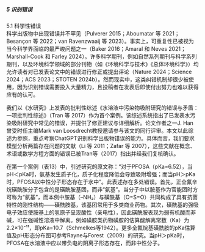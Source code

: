 ##### 5 识别错误  
5.1 科学性错误  
科学出版物中出现错误并不罕见（Pulverer 2015；Aboumatar 等 2021；Besançon 等 2022；van Ravenzwaaij 等 2023）。事实上，可重复性已被视为当今科学界面临的最严峻问题之一（Baker 2016；Amaral 和 Neves 2021；Marshall-Cook 和 Farley 2024）。许多科学期刊，例如自然系列期刊与科学系列期刊，以及环境科学领域的部分刊物（如《环境科学与技术》《总体环境科学》）均允许读者对已发表论文中的错误进行修正或提出评论（Nature 2024；Science 2024；ACS 2023；STOTEN 2024b）。然而现实中，这类纠错机制却很少被使用，因为识别错误需要投入大量精力，且投稿者在发表后即使付出努力也难以获得应有的认可。

我们以《水研究》上发表的批判性综述《水溶液中污染物吸附研究的错误与矛盾：一项批判性综述》（Tran 等 2017）作为首个案例。该综述系统指出了已发表水污染吸附研究中常见的错误，并提供了修正建议与详细解析。论文作者之一J. Han曾受时任主编Mark van Loosdrecht教授邀请参与该文的同行评审。本文以此综述为参照，重点考察ChatGPT识别科学出版物错误的能力。具体而言，我们要求模型分析两篇存在问题的文献（Li 等 2011；Zafar 等 2007），这些文献在概念、术语或数学方程方面的错误已被Tran等（2017）指出并经我们复核确认。

在第一个案例（表13）中，引述研究的原文称：“对于PFOSA（pKa=6.52），当pH＜pKa时，氨基发生质子化，质子化程度降低会导致吸附增强；而当pH＞pKa时，PFOSA以中性分子形态存在于水中”。此表述存在多处错误。首先，正全氟辛烷磺酰胺分子包含的是磺酰胺基团，而非“氨基”。当分子中以胺基作为官能团时方可称为“氨基”，而本例中胺基（–NH₂）与磺酰基（O=S=O）共同构成了具有抗菌特性的刚性结构——磺酰胺基，该基团常用于多类商业药物。其次，磺酰基的强吸电子效应使胺基上的氢原子呈现酸性（亲电性），因此磺酰胺表现为弱有机酸而非碱，可在强碱性溶液中解离。例如磺胺类药物磺胺的估算酸解离常数（Ka）为2.2×10⁻¹¹，即pKa=10.7（Schmelkes等1942）。更多全氟烷基磺酰胺的pKa估算值及pH形态分布图可参考Rayne与Forest（2009）的研究。当pH＞pKa时，PFOSA在水溶液中应以带负电的阴离子形态存在，而非中性分子。